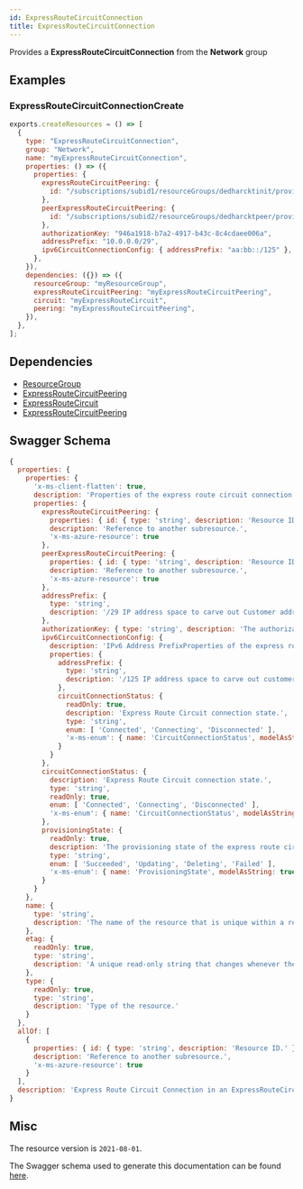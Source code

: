 ```yaml
---
id: ExpressRouteCircuitConnection
title: ExpressRouteCircuitConnection
---
```

Provides a **ExpressRouteCircuitConnection** from the **Network** group
## Examples
### ExpressRouteCircuitConnectionCreate
```js
exports.createResources = () => [
  {
    type: "ExpressRouteCircuitConnection",
    group: "Network",
    name: "myExpressRouteCircuitConnection",
    properties: () => ({
      properties: {
        expressRouteCircuitPeering: {
          id: "/subscriptions/subid1/resourceGroups/dedharcktinit/providers/Microsoft.Network/expressRouteCircuits/dedharcktlocal/peerings/AzurePrivatePeering",
        },
        peerExpressRouteCircuitPeering: {
          id: "/subscriptions/subid2/resourceGroups/dedharcktpeer/providers/Microsoft.Network/expressRouteCircuits/dedharcktremote/peerings/AzurePrivatePeering",
        },
        authorizationKey: "946a1918-b7a2-4917-b43c-8c4cdaee006a",
        addressPrefix: "10.0.0.0/29",
        ipv6CircuitConnectionConfig: { addressPrefix: "aa:bb::/125" },
      },
    }),
    dependencies: ({}) => ({
      resourceGroup: "myResourceGroup",
      expressRouteCircuitPeering: "myExpressRouteCircuitPeering",
      circuit: "myExpressRouteCircuit",
      peering: "myExpressRouteCircuitPeering",
    }),
  },
];

```
## Dependencies
- [ResourceGroup](../Resources/ResourceGroup.md)
- [ExpressRouteCircuitPeering](../Network/ExpressRouteCircuitPeering.md)
- [ExpressRouteCircuit](../Network/ExpressRouteCircuit.md)
- [ExpressRouteCircuitPeering](../Network/ExpressRouteCircuitPeering.md)
## Swagger Schema
```js
{
  properties: {
    properties: {
      'x-ms-client-flatten': true,
      description: 'Properties of the express route circuit connection.',
      properties: {
        expressRouteCircuitPeering: {
          properties: { id: { type: 'string', description: 'Resource ID.' } },
          description: 'Reference to another subresource.',
          'x-ms-azure-resource': true
        },
        peerExpressRouteCircuitPeering: {
          properties: { id: { type: 'string', description: 'Resource ID.' } },
          description: 'Reference to another subresource.',
          'x-ms-azure-resource': true
        },
        addressPrefix: {
          type: 'string',
          description: '/29 IP address space to carve out Customer addresses for tunnels.'
        },
        authorizationKey: { type: 'string', description: 'The authorization key.' },
        ipv6CircuitConnectionConfig: {
          description: 'IPv6 Address PrefixProperties of the express route circuit connection.',
          properties: {
            addressPrefix: {
              type: 'string',
              description: '/125 IP address space to carve out customer addresses for global reach.'
            },
            circuitConnectionStatus: {
              readOnly: true,
              description: 'Express Route Circuit connection state.',
              type: 'string',
              enum: [ 'Connected', 'Connecting', 'Disconnected' ],
              'x-ms-enum': { name: 'CircuitConnectionStatus', modelAsString: true }
            }
          }
        },
        circuitConnectionStatus: {
          description: 'Express Route Circuit connection state.',
          type: 'string',
          readOnly: true,
          enum: [ 'Connected', 'Connecting', 'Disconnected' ],
          'x-ms-enum': { name: 'CircuitConnectionStatus', modelAsString: true }
        },
        provisioningState: {
          readOnly: true,
          description: 'The provisioning state of the express route circuit connection resource.',
          type: 'string',
          enum: [ 'Succeeded', 'Updating', 'Deleting', 'Failed' ],
          'x-ms-enum': { name: 'ProvisioningState', modelAsString: true }
        }
      }
    },
    name: {
      type: 'string',
      description: 'The name of the resource that is unique within a resource group. This name can be used to access the resource.'
    },
    etag: {
      readOnly: true,
      type: 'string',
      description: 'A unique read-only string that changes whenever the resource is updated.'
    },
    type: {
      readOnly: true,
      type: 'string',
      description: 'Type of the resource.'
    }
  },
  allOf: [
    {
      properties: { id: { type: 'string', description: 'Resource ID.' } },
      description: 'Reference to another subresource.',
      'x-ms-azure-resource': true
    }
  ],
  description: 'Express Route Circuit Connection in an ExpressRouteCircuitPeering resource.'
}
```
## Misc
The resource version is `2021-08-01`.

The Swagger schema used to generate this documentation can be found [here](https://github.com/Azure/azure-rest-api-specs/tree/main/specification/network/resource-manager/Microsoft.Network/stable/2021-08-01/expressRouteCircuit.json).

